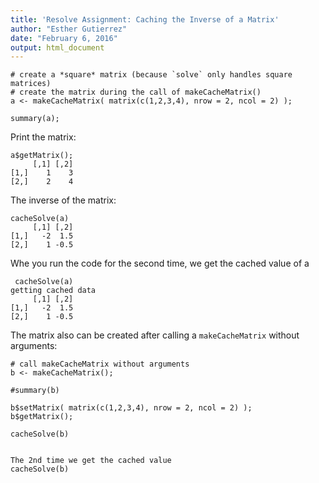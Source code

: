 ```yaml
---
title: 'Resolve Assignment: Caching the Inverse of a Matrix'
author: "Esther Gutierrez"
date: "February 6, 2016"
output: html_document
---
```



```{r}
# create a *square* matrix (because `solve` only handles square matrices)
# create the matrix during the call of makeCacheMatrix()
a <- makeCacheMatrix( matrix(c(1,2,3,4), nrow = 2, ncol = 2) );

summary(a);
```

Print the matrix:

```{r}
a$getMatrix();
     [,1] [,2]
[1,]    1    3
[2,]    2    4
```

The inverse of the matrix:

```{r}
cacheSolve(a)
     [,1] [,2]
[1,]   -2  1.5
[2,]    1 -0.5
```

Whe you run the code for the second time, we get the cached value of a

```{r}
 cacheSolve(a)
getting cached data
     [,1] [,2]
[1,]   -2  1.5
[2,]    1 -0.5
```

The matrix also can be created after calling a ``makeCacheMatrix`` without arguments:

```{r}
# call makeCacheMatrix without arguments
b <- makeCacheMatrix();

#summary(b)

b$setMatrix( matrix(c(1,2,3,4), nrow = 2, ncol = 2) );
b$getMatrix();

cacheSolve(b)


The 2nd time we get the cached value
cacheSolve(b)

```

